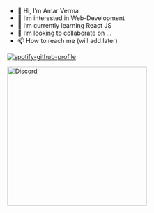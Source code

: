 - 👋 Hi, I’m Amar Verma
- 👀 I’m interested in Web-Development
- 🌱 I’m currently learning React JS
- 💞️ I’m looking to collaborate on ...
- 📫 How to reach me (will add later)




[![spotify-github-profile](https://spotify-github-profile.vercel.app/api/view?uid=31sweivbvmdcv5tk3cus5j45k7fq&cover_image=true&theme=default&show_offline=true&background_color=121212)](https://spotify-github-profile.vercel.app/api/view?uid=31sweivbvmdcv5tk3cus5j45k7fq&redirect=true)

<img src="https://discord-readme-badge.vercel.app/api?id=757541653061042250" alt="Discord" align="left" width=320/>

<!---
theamarverma/theamarverma is a ✨ special ✨ repository because its `README.md` (this file) appears on your GitHub profile.
You can click the Preview link to take a look at your changes.
--->
